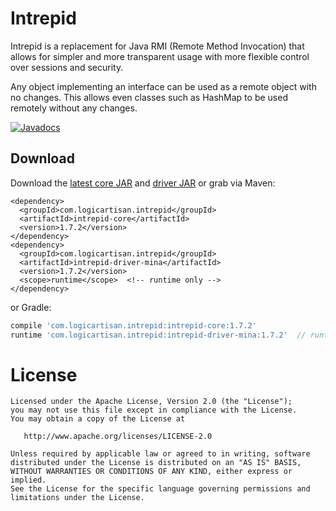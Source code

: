Intrepid
========

Intrepid is a replacement for Java RMI (Remote Method Invocation) that allows for simpler
and more transparent usage with more flexible control over sessions and security.

Any object implementing an interface can be used as a remote object with no changes. This
allows even classes such as HashMap to be used remotely without any changes.

[![Javadocs](http://javadoc.io/badge/com.logicartisan.intrepid/intrepid-core.svg)](http://javadoc.io/doc/com.logicartisan.intrepid/intrepid-core)



Download
--------

Download the [latest core JAR](https://search.maven.org/remote_content?g=com.logicartisan.intrepid&a=intrepid-core&v=LATEST)
and [driver JAR](https://search.maven.org/remote_content?g=com.logicartisan.intrepid&a=intrepid-driver-mina&v=LATEST) or grab via Maven:
```
<dependency>
  <groupId>com.logicartisan.intrepid</groupId>
  <artifactId>intrepid-core</artifactId>
  <version>1.7.2</version>
</dependency>
<dependency>
  <groupId>com.logicartisan.intrepid</groupId>
  <artifactId>intrepid-driver-mina</artifactId>
  <version>1.7.2</version>
  <scope>runtime</scope>  <!-- runtime only -->
</dependency>
```
or Gradle:
```groovy
compile 'com.logicartisan.intrepid:intrepid-core:1.7.2'
runtime 'com.logicartisan.intrepid:intrepid-driver-mina:1.7.2'  // runtime only
```



License
=======

	Licensed under the Apache License, Version 2.0 (the "License");
	you may not use this file except in compliance with the License.
	You may obtain a copy of the License at

	   http://www.apache.org/licenses/LICENSE-2.0

	Unless required by applicable law or agreed to in writing, software
	distributed under the License is distributed on an "AS IS" BASIS,
	WITHOUT WARRANTIES OR CONDITIONS OF ANY KIND, either express or implied.
	See the License for the specific language governing permissions and
	limitations under the License.
